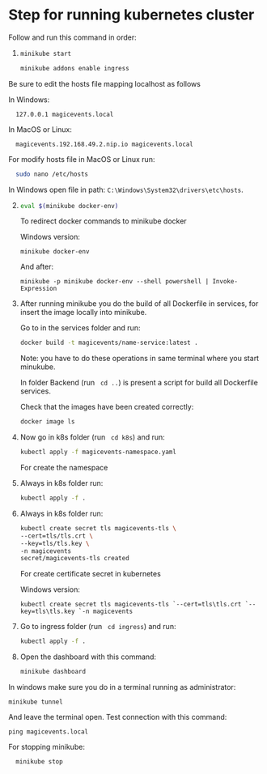 # Step for running kubernetes cluster

Follow and run this command in order:

1) ```bash 
   minikube start 
   ```
   ```bash
   minikube addons enable ingress
   ```

Be sure to edit the hosts file mapping localhost as follows

In Windows:
```
  127.0.0.1 magicevents.local
```

In MacOS or Linux:
```
  magicevents.192.168.49.2.nip.io magicevents.local
```

For modify hosts file in MacOS or Linux run:
```bash
  sudo nano /etc/hosts
```
In Windows open file in path: `C:\Windows\System32\drivers\etc\hosts`.

2) ```bash 
   eval $(minikube docker-env) 
   ```
   To redirect docker commands to minikube docker

   Windows version:
   ```shell 
   minikube docker-env
   ```
   And after:
   ```shell 
   minikube -p minikube docker-env --shell powershell | Invoke-Expression
   ```
3) After running minikube you do the build of all Dockerfile in services, for insert the image locally into minikube.

   Go to in the services folder and run:
   ```bash
   docker build -t magicevents/name-service:latest .
   ```
   Note: you have to do these operations in same terminal where you start minukube.
   
   In folder Backend (run ``` cd ..```) is present a script for build all Dockerfile services.

   Check that the images have been created correctly:
   ```bash
   docker image ls
   ```
4) Now go in k8s folder (run ``` cd k8s```) and run: 
    ```bash 
    kubectl apply -f magicevents-namespace.yaml
   ```
   For create the namespace

5) Always in k8s folder run:
    ```bash
    kubectl apply -f .
    ```
6) Always in k8s folder run:
    ```bash
    kubectl create secret tls magicevents-tls \
    --cert=tls/tls.crt \
    --key=tls/tls.key \
    -n magicevents
    secret/magicevents-tls created
    ```
    For create certificate secret in kubernetes

   Windows version:
   ```shell
   kubectl create secret tls magicevents-tls `--cert=tls\tls.crt `--key=tls\tls.key `-n magicevents
   ```
7) Go to ingress folder (run ``` cd ingress```)  and run:
    ```bash
    kubectl apply -f .
    ```

8) Open the dashboard with this command:
   ```bash
   minikube dashboard
   ```

In windows make sure you do in a terminal running as administrator:
```shell
minikube tunnel
```
And leave the terminal open. Test connection with this command:
```shell
ping magicevents.local
```

For stopping minikube:
```bash
  minikube stop
```